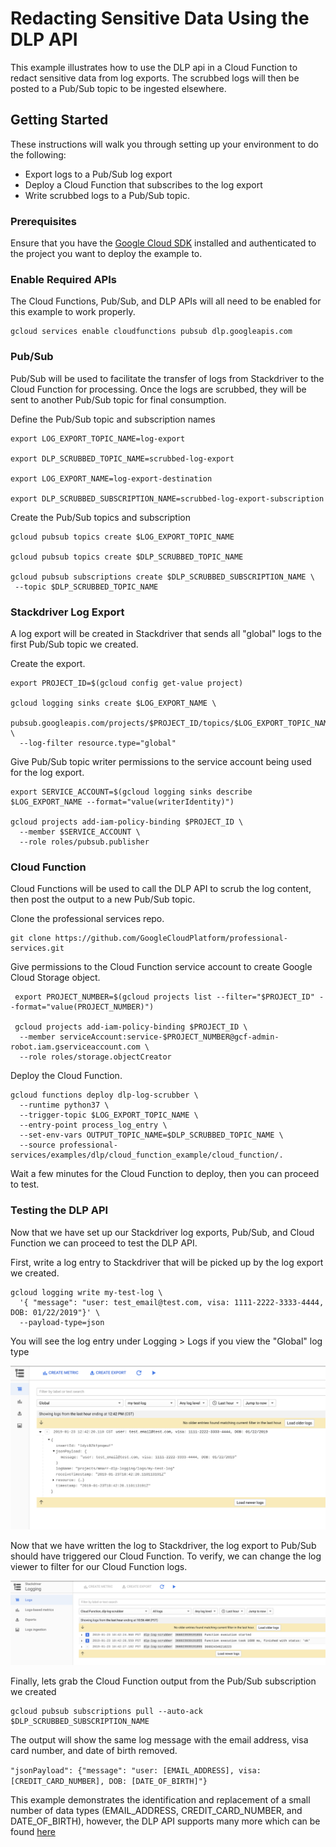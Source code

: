 # Redacting Sensitive Data Using the DLP API

This example illustrates how to use the DLP api in a Cloud Function to redact
sensitive data from log exports. The scrubbed logs will then be posted to a
Pub/Sub topic to be ingested elsewhere.

## Getting Started

These instructions will walk you through setting up your environment to do the
following:

* Export logs to a Pub/Sub log export
* Deploy a Cloud Function that subscribes to the log export
* Write scrubbed logs to a Pub/Sub topic.

### Prerequisites

Ensure that you have the [Google Cloud SDK](https://cloud.google.com/sdk/install) installed and authenticated to the project you want
to deploy the example to.

### Enable Required APIs

The Cloud Functions, Pub/Sub, and DLP APIs will all need to be enabled for this
example to work properly.

```
gcloud services enable cloudfunctions pubsub dlp.googleapis.com
```

### Pub/Sub

Pub/Sub will be used to facilitate the transfer of logs from Stackdriver to the
Cloud Function for processing.  Once the logs are scrubbed, they will be sent to
another Pub/Sub topic for final consumption.

Define the Pub/Sub topic and subscription names
```
export LOG_EXPORT_TOPIC_NAME=log-export

export DLP_SCRUBBED_TOPIC_NAME=scrubbed-log-export

export LOG_EXPORT_NAME=log-export-destination

export DLP_SCRUBBED_SUBSCRIPTION_NAME=scrubbed-log-export-subscription
```

Create the Pub/Sub topics and subscription
```
gcloud pubsub topics create $LOG_EXPORT_TOPIC_NAME

gcloud pubsub topics create $DLP_SCRUBBED_TOPIC_NAME

gcloud pubsub subscriptions create $DLP_SCRUBBED_SUBSCRIPTION_NAME \
 --topic $DLP_SCRUBBED_TOPIC_NAME
```

### Stackdriver Log Export

A log export will be created in Stackdriver that sends all "global" logs to the
first Pub/Sub topic we created.

Create the export.
```
export PROJECT_ID=$(gcloud config get-value project)

gcloud logging sinks create $LOG_EXPORT_NAME \
  pubsub.googleapis.com/projects/$PROJECT_ID/topics/$LOG_EXPORT_TOPIC_NAME \
  --log-filter resource.type="global"
```

Give Pub/Sub topic writer permissions to the service account being used for the
log export.
```
export SERVICE_ACCOUNT=$(gcloud logging sinks describe $LOG_EXPORT_NAME --format="value(writerIdentity)")

gcloud projects add-iam-policy-binding $PROJECT_ID \
  --member $SERVICE_ACCOUNT \
  --role roles/pubsub.publisher
```

### Cloud Function

Cloud Functions will be used to call the DLP API to scrub the log content, then post the output to a new Pub/Sub topic.

Clone the professional services repo.
```
git clone https://github.com/GoogleCloudPlatform/professional-services.git
```
Give permissions to the Cloud Function service account to create Google Cloud Storage object.
```
 export PROJECT_NUMBER=$(gcloud projects list --filter="$PROJECT_ID" --format="value(PROJECT_NUMBER)")

 gcloud projects add-iam-policy-binding $PROJECT_ID \
  --member serviceAccount:service-$PROJECT_NUMBER@gcf-admin-robot.iam.gserviceaccount.com \
  --role roles/storage.objectCreator
```
Deploy the Cloud Function.
```
gcloud functions deploy dlp-log-scrubber \
  --runtime python37 \
  --trigger-topic $LOG_EXPORT_TOPIC_NAME \
  --entry-point process_log_entry \
  --set-env-vars OUTPUT_TOPIC_NAME=$DLP_SCRUBBED_TOPIC_NAME \
  --source professional-services/examples/dlp/cloud_function_example/cloud_function/.
```

Wait a few minutes for the Cloud Function to deploy, then you can proceed to test.

### Testing the DLP API

Now that we have set up our Stackdriver log exports, Pub/Sub, and Cloud Function we can proceed to test the DLP API.

First, write a log entry to Stackdriver that will be picked up by the log export we created.
```
gcloud logging write my-test-log \
  '{ "message": "user: test_email@test.com, visa: 1111-2222-3333-4444, DOB: 01/22/2019"}' \
  --payload-type=json
```

You will see the log entry under Logging > Logs if you view the "Global" log type

![Stackdriver Log Screenshot](img/stackdriver_log_img.png)

Now that we have written the log to Stackdriver, the log export to Pub/Sub should have triggered our Cloud Function. To verify, we can change the log viewer to filter for our Cloud Function logs.

![Stackdriver Cloud Function Screenshot](img/stackdriver_cloud_function_log.png)

Finally, lets grab the Cloud Function output from the Pub/Sub subscription we created
```
gcloud pubsub subscriptions pull --auto-ack $DLP_SCRUBBED_SUBSCRIPTION_NAME
```

The output will show the same log message with the email address, visa card number, and date of birth removed.

``"jsonPayload": {"message": "user: [EMAIL_ADDRESS], visa: [CREDIT_CARD_NUMBER], DOB: [DATE_OF_BIRTH]"}``

This example demonstrates the identification and replacement of a small number of data types (EMAIL_ADDRESS, CREDIT_CARD_NUMBER, and DATE_OF_BIRTH), however, the DLP API supports many more which can be found [here](https://cloud.google.com/dlp/docs/infotypes-reference)
